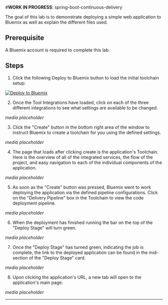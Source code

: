 #**WORK IN PROGRESS**: spring-boot-continuous-delivery

The goal of this lab is to demonstrate deploying a simple web application to Bluemix as well as explain the different files used.

## Prerequisite

A Bluemix account is required to complete this lab.

## Steps

1. Click the following Deploy to Bluemix button to load the initial toolchain setup:

[![Deploy to Bluemix](https://github.com/IBM/container-journey-template/blob/master/images/button.png)](https://bluemix.net/deploy?repository=https://github.com/IBM/spring-boot-continuous-delivery)

2. Once the Tool Integrations have loaded, click on each of the three different integrations to see what settings are available to be changed.

*media placeholder*

3. Click the "Create" button in the bottom right area of the window to instruct Bluemix to create a toolchain for you using the defined settings.

*media placeholder*

4. The page that loads after clicking create is the application's Toolchain. Here is the overview of all of the integrated services, the flow of the project, and easy navigation to each of the individual components of the application.

*media placeholder*

5. As soon as the "Create" button was pressed, Bluemix went to work deploying the application via the defined pipeline configurations. Click on the "Delivery Pipeline" box in the Toolchain to view the code deployment pipeline.

*media placeholder*

6. When the deployment has finished running the bar on the top of the "Deploy Stage" will turn green.

*media placeholder*

7. Once the "Deploy Stage" has turned green, indicating the job is complete, the link to the deployed application can be found in the mid-section of the "Deploy Stage" card.

*media placeholder*

8. Upon clicking the application's URL, a new tab will open to the application's main page.

*media placeholder*

------
#
